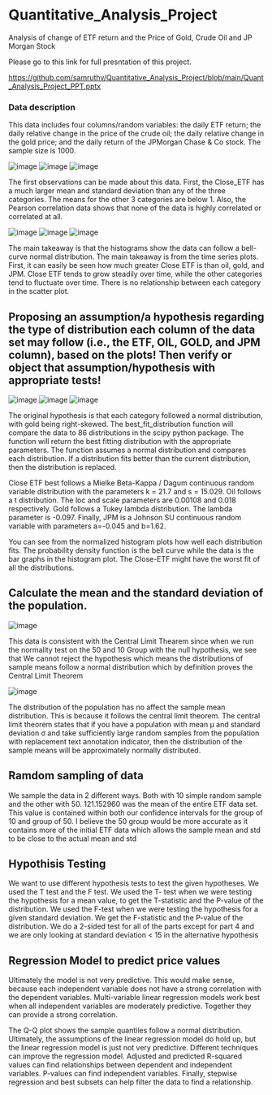 # Quantitative_Analysis_Project
Analysis of change of ETF return and the Price of Gold, Crude Oil and JP Morgan Stock

Please go to this link for full presntation of this project.

https://github.com/samruthv/Quantitative_Analysis_Project/blob/main/Quant_Analysis_Project_PPT.pptx

### Data description 

This data includes four columns/random variables: the daily ETF return; the daily relative change in the price of the crude oil; the daily relative change in the gold price; and the daily return of the JPMorgan Chase & Co stock. The sample size is 1000. 

![image](https://user-images.githubusercontent.com/24830955/131888172-e10570ea-5cdf-4bf1-a19c-cc27906a2ab3.png)
![image](https://user-images.githubusercontent.com/24830955/131888195-be268f76-c36b-4f56-b79b-05cc2a1dac89.png)
![image](https://user-images.githubusercontent.com/24830955/131888203-231c7324-24df-4206-8872-2d49cd5b01c2.png)

The first observations can be made about this data. First, the Close_ETF has a much larger mean and standard deviation than any of the three categories. The means for the other 3 categories are below 1. Also, the Pearson correlation data shows that none of the data is highly correlated or correlated at all.

![image](https://user-images.githubusercontent.com/24830955/131888629-3ec0dd7d-d21f-4bf2-aac9-22d7327f00b6.png)
![image](https://user-images.githubusercontent.com/24830955/131888671-273a2217-82a9-4886-8ea3-373001e71bc0.png)
![image](https://user-images.githubusercontent.com/24830955/131888708-1b1b6c07-3746-46dc-9ed3-4897a6ed7477.png)

The main takeaway is that the histograms show the data can follow a bell-curve normal distribution.  The main takeaway is from the time series plots. First, it can easily be seen how much greater Close ETF is than oil, gold, and JPM. Close ETF tends to grow steadily over time, while the other categories tend to fluctuate over time. There is no relationship between each category in the scatter plot.

## Proposing an assumption/a hypothesis regarding the type of distribution each column of the data set may follow (i.e., the ETF, OIL, GOLD, and JPM column), based on the plots! Then verify or object that assumption/hypothesis with appropriate tests!

![image](https://user-images.githubusercontent.com/24830955/131889411-d613e97f-b639-42a1-a65a-614d3cd5a02d.png)
![image](https://user-images.githubusercontent.com/24830955/131889463-d4774b44-9a12-4459-ba29-072e3d5dd235.png)
![image](https://user-images.githubusercontent.com/24830955/131889542-98c4d44f-af2c-4c8f-9614-95ee7497000f.png)

The original hypothesis is that each category followed a normal distribution, with gold being right-skewed. The best_fit_distribution function will compare the data to 86 distributions in the scipy python package. The function will return the best fitting distribution with the appropriate parameters.  The function assumes a normal distribution and compares each distribution. If a distribution fits better than the current distribution, then the distribution is replaced.

Close ETF best follows a Mielke Beta-Kappa / Dagum continuous random variable distribution with the parameters k = 21.7  and s = 15.029.  Oil follows a t distribution. The loc and scale parameters are 0.00108 and 0.018 respectively. Gold follows a Tukey lambda distribution. The lambda parameter is -0.097. Finally, JPM is a Johnson SU continuous random variable with parameters a=-0.045 and b=1.62.

You can see from the normalized histogram plots how well each distribution fits.  The probability density function is the bell curve while the data is the bar graphs in the histogram plot. The Close-ETF might have the worst fit of all the distributions.

## Calculate the mean  and the standard deviation  of the population. 

![image](https://user-images.githubusercontent.com/24830955/131891129-633ac13d-0c04-4657-bf76-a4b433f844bd.png)

This data is consistent with the Central Limit Thearem since when we run the normality test on the 50 and 10 Group with the null hypothesis, we see that We cannot reject the hypothesis which means the distributions of sample means follow a normal distribution which by definition proves the Central Limit Theorem

![image](https://user-images.githubusercontent.com/24830955/131891087-718af6c4-6978-41cd-bc75-35192c8f9661.png)

The distribution of the population has no affect the sample mean distribution. This is because it follows the central limit theorem. The central limit theorem states that if you have a population with mean μ and standard deviation σ and take sufficiently large random samples from the population with replacement text annotation indicator, then the distribution of the sample means will be approximately normally distributed.

## Ramdom sampling of data

We sample the data in 2 different ways. Both with 10 simple random sample and the other with 50. 121.152960 was the mean of the entire ETF data set. This value is contained within both our confidence intervals for the group of 10 and group of 50. I believe the 50 group would be more accurate as it contains more of the initial ETF data which allows the sample mean and std to be close to the actual mean and std

## Hypothisis Testing

We want to use different hypothesis tests to test the given hypotheses. We used the T test and the F test. We used the T- test when we were testing the hypothesis for a mean value, to get the T-statistic and the P-value of the distribution. We used the F-test when we were testing the hypothesis for a given standard deviation. We get the F-statistic and the P-value of the distribution. We do a 2-sided test for all of the parts except for part 4 and we are only looking at standard deviation < 15 in the alternative hypothesis

## Regression Model to predict price values

Ultimately the model is not very predictive. This would make sense, because each independent variable does not have a strong correlation with the dependent variables.  Multi-variable linear regression models work best when all independent variables are moderately predictive. Together they can provide a strong correlation.

The Q-Q plot shows the sample quantiles follow a normal distribution.
Ultimately, the assumptions of the linear regression model do hold up, but the linear regression model is just not very predictive.
Different techniques can improve the regression model. Adjusted and predicted R-squared values can find relationships between dependent and independent variables. P-values can find independent variables. Finally, stepwise regression and best subsets can help filter the data to find a relationship.






























